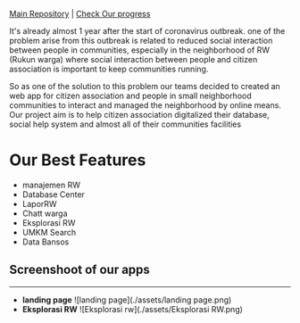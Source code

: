 [Main Repository](https://github.com/HCIteamB/RWpintar)  |  [Check Our progress]()  

It's already almost 1 year after the start of coronavirus outbreak.
one of the problem arise from this outbreak is related to reduced social interaction between people in communities, especially in the
neighborhood of RW (Rukun warga) where social interaction between people and citizen association is important to keep communities running.

So as one of the solution to this problem our teams decided to created an web app for citizen association and people in small neighborhood communities to
interact and managed the neighborhood by online means. 
Our project aim is to help citizen association digitalized their database, social help system and almost all of their communities facilities

# Our Best Features #
- manajemen RW
- Database Center
- LaporRW
- Chatt warga
- Eksplorasi RW
- UMKM Search
- Data Bansos

## Screenshoot of our apps ##

---------

- **landing page**
![landing page](./assets/landing page.png)
- **Eksplorasi RW**
![Eksplorasi rw](./assets/Eksplorasi RW.png)
